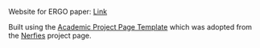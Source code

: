 Website for ERGO paper: [Link](https://ergopaper.github.io/ERGO/)

Built using the [Academic Project Page Template](https://github.com/eliahuhorwitz/Academic-project-page-template) which was adopted from the [Nerfies](https://nerfies.github.io/) project page.
